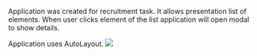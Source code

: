 Application was created for recruitment task. It allows presentation list of elements. When user clicks element of the list application will open modal to show details.

Application uses AutoLayout.
<img src="https://user-images.githubusercontent.com/49961573/140570245-a9b1aae4-daf4-4f95-944c-94644d5e6f44.png" />
